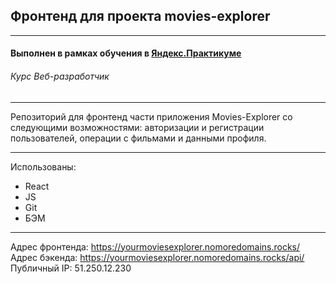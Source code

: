 ## Фронтенд для проекта movies-explorer
------

#### Выполнен в рамках обучения в [**Яндекс.Практикуме**](https://praktikum.yandex.ru/ "Яндекс.Практикум")
###### Курс Веб-разработчик
-----

Репозиторий для фронтенд части приложения Movies-Explorer со следующими возможностями: авторизации и регистрации пользователей, операции с фильмами и данными профиля.

---

Использованы:

* React
* JS
* Git
* БЭМ

---

Адрес фронтенда: https://yourmoviesexplorer.nomoredomains.rocks/  
Адрес бэкенда: https://yourmoviesexplorer.nomoredomains.rocks/api/  
Публичный IP: 51.250.12.230

